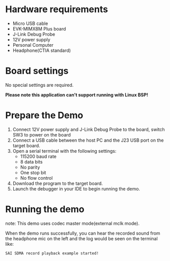 Hardware requirements
=====================
- Micro USB cable
- EVK-MIMX8M Plus board
- J-Link Debug Probe
- 12V power supply
- Personal Computer
- Headphone(CTIA standard)

Board settings
============
No special settings are required.

**Please note this application can't support running with Linux BSP!**

Prepare the Demo
================
1.  Connect 12V power supply and J-Link Debug Probe to the board, switch SW3 to power on the board
2.  Connect a USB cable between the host PC and the J23 USB port on the target board.
3.  Open a serial terminal with the following settings:
    - 115200 baud rate
    - 8 data bits
    - No parity
    - One stop bit
    - No flow control
4.  Download the program to the target board.
5.  Launch the debugger in your IDE to begin running the demo.

Running the demo
===============
note: This demo uses codec master mode(external mclk mode).

When the demo runs successfully, you can hear the recorded sound from the headphone mic on the left and the log would be seen on the terminal like:

~~~~~~~~~~~~~~~~~~~
SAI SDMA record playback example started!
~~~~~~~~~~~~~~~~~~~
